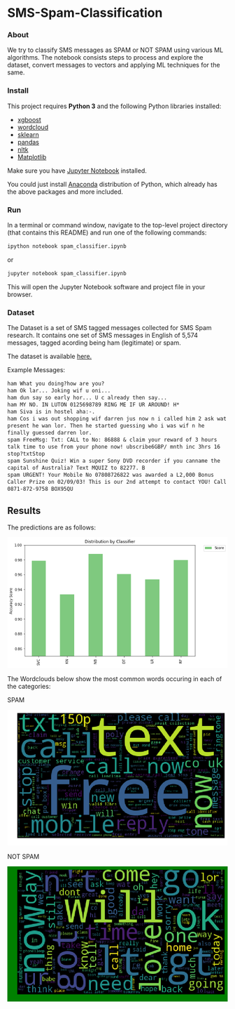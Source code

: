 # SMS-Spam-Classification

### About

We try to classify SMS messages as SPAM or NOT SPAM using various ML algorithms. The notebook consists steps to process and explore the dataset, convert messages to vectors and applying ML techniques for the same.

### Install

This project requires **Python 3** and the following Python libraries installed:

- [xgboost](xgboost.readthedocs.io/en/latest/build.html)
- [wordcloud](https://github.com/amueller/word_cloud)
- [sklearn](scikit-learn.org/)
- [pandas](https://pandas.org/)
- [nltk](https://nltk.org/)
- [Matplotlib](https://matplotlib.org/)

Make sure you have [Jupyter Notebook](http://ipython.org/notebook.html) installed.

You could just install [Anaconda](http://continuum.io/downloads) distribution of Python, which already has the above packages and more included. 


### Run

In a terminal or command window, navigate to the top-level project directory (that contains this README) and run one of the following commands:

```bash
ipython notebook spam_classifier.ipynb
```  
or
```bash
jupyter notebook spam_classifier.ipynb
```

This will open the Jupyter Notebook software and project file in your browser.

### Dataset

The Dataset is a set of SMS tagged messages  collected for SMS Spam research. It contains one set of SMS messages in English of 5,574 messages, tagged acording being ham (legitimate) or spam.

The dataset is available [here.](https://archive.ics.uci.edu/ml/datasets/SMS+Spam+Collection)

Example Messages:

```
ham What you doing?how are you? 
ham Ok lar... Joking wif u oni... 
ham dun say so early hor... U c already then say... 
ham MY NO. IN LUTON 0125698789 RING ME IF UR AROUND! H* 
ham Siva is in hostel aha:-. 
ham Cos i was out shopping wif darren jus now n i called him 2 ask wat present he wan lor. Then he started guessing who i was wif n he finally guessed darren lor. 
spam FreeMsg: Txt: CALL to No: 86888 & claim your reward of 3 hours talk time to use from your phone now! ubscribe6GBP/ mnth inc 3hrs 16 stop?txtStop 
spam Sunshine Quiz! Win a super Sony DVD recorder if you canname the capital of Australia? Text MQUIZ to 82277. B 
spam URGENT! Your Mobile No 07808726822 was awarded a L2,000 Bonus Caller Prize on 02/09/03! This is our 2nd attempt to contact YOU! Call 0871-872-9758 BOX95QU 

```

## Results 
The predictions are as follows:

![Predictions using different classifiers](predictions.png)

The Wordclouds below show the most common words occuring in each of the categories:

SPAM

![SPAM Messages](SPAM.png)


NOT SPAM

![NOT SPAM Messages](NOT&#32;SPAM.png)
